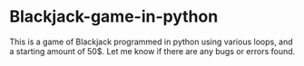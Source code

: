 # Blackjack-game-in-python
This is a game of Blackjack programmed in python using various loops, and a starting amount of 50$. Let me know if there are any bugs or errors found. 
